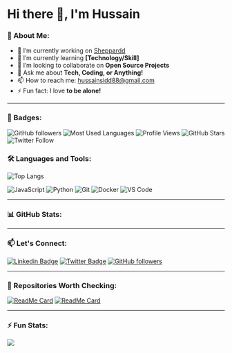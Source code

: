 # Hi there 👋, I'm Hussain

### 🚀 About Me:

<p align="left">
  <ul>
    <li>🔭 I’m currently working on <a href="https://app.sheppardd.io/">Sheppardd</a></li>
    <li>🌱 I’m currently learning <strong>[Technology/Skill]</strong></li>
    <li>👯 I’m looking to collaborate on <strong>Open Source Projects</strong></li>
    <li>💬 Ask me about <strong>Tech, Coding, or Anything!</strong></li>
    <li>📫 How to reach me: <a href="mailto:hussainsidd88@gmail.com">hussainsidd88@gmail.com</a></li>
    <li>⚡ Fun fact: I love <strong>to be alone!</strong></li>
  </ul>
<!--   <img src="https://media.giphy.com/media/qgQUggAC3Pfv687qPC/giphy.gif" width="300" align="right" alt="Coding GIF"> -->
</p>

---
### 🚀 Badges:

<!-- Add your badges below the About Me section -->
![GitHub followers](https://img.shields.io/github/followers/Hussain101?label=Follow&style=social)
![Most Used Languages](https://github-readme-stats.vercel.app/api/top-langs/?username=Hussain101&layout=compact)
![Profile Views](https://komarev.com/ghpvc/?username=Hussain101&color=brightgreen)
![GitHub Stars](https://img.shields.io/github/stars/Hussain101?label=Stars&style=social)
![Twitter Follow](https://img.shields.io/twitter/follow/yourtwitterhandle?style=social)
### 🛠️ Languages and Tools:
![Top Langs](https://github-readme-stats.vercel.app/api/top-langs/?username=Hussain101&layout=compact&theme=radical)

<p align="left"> 
  <img src="https://img.shields.io/badge/JavaScript-05122A?style=flat&logo=javascript" alt="JavaScript" /> 
  <img src="https://img.shields.io/badge/Python-05122A?style=flat&logo=python" alt="Python" /> 
  <img src="https://img.shields.io/badge/Git-05122A?style=flat&logo=git" alt="Git" /> 
  <img src="https://img.shields.io/badge/Docker-05122A?style=flat&logo=docker" alt="Docker" /> 
  <img src="https://img.shields.io/badge/VS_Code-05122A?style=flat&logo=visual-studio-code" alt="VS Code" /> 
</p>

---

### 📊 GitHub Stats:
<!-- ![GitHub Stats](https://github-readme-stats.vercel.app/api?username=Hussain101&hide=contribs,prs,issues) -->

---

### 📫 Let's Connect:
[![Linkedin Badge](https://img.shields.io/badge/-Hussain-blue?style=flat-square&logo=Linkedin&logoColor=white&link=https://www.linkedin.com/in/your-linkedin/)](https://www.linkedin.com/in/your-linkedin/)
[![Twitter Badge](https://img.shields.io/badge/-@yourtwitterhandle-1DA1F2?style=flat-square&logo=twitter&logoColor=white&link=https://twitter.com/yourtwitterhandle)](https://twitter.com/yourtwitterhandle)
[![GitHub followers](https://img.shields.io/github/followers/your-username?label=Follow&style=social)](https://github.com/your-username)

---

### 🌟 Repositories Worth Checking:
[![ReadMe Card](https://github-readme-stats.vercel.app/api/pin/?username=Hussain101&repo=E-commerce-Responsive.git.io)](https://github.com/Hussain101/E-commerce-Responsive.git.io)
[![ReadMe Card](https://github-readme-stats.vercel.app/api/pin/?username=digitaluxpk&repo=junior-hockey-review)](https://github.com/digitaluxpk/junior-hockey-review)

---

### ⚡ Fun Stats:
![](https://komarev.com/ghpvc/?username=Hussain101&color=brightgreen)
